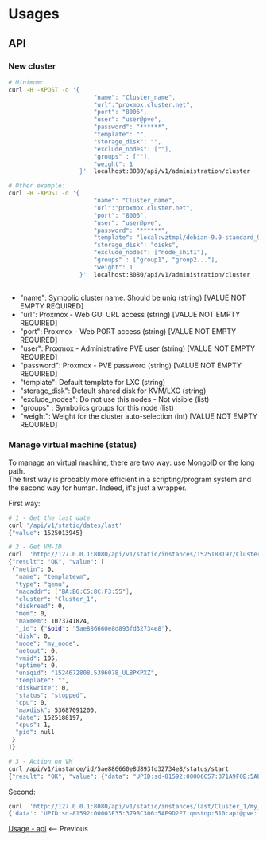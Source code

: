 # Usages

## API

### New cluster
``` bash
# Minimum:
curl -H -XPOST -d '{
                        "name": "Cluster_name",
                        "url":"proxmox.cluster.net",
                        "port": "8006",
                        "user": "user@pve",
                        "password": "******",
                        "template": "",
                        "storage_disk": "",
                        "exclude_nodes": [""],
                        "groups" : [""],
                        "weight": 1 
                    }'  localhost:8080/api/v1/administration/cluster

# Other example:
curl -H -XPOST -d '{
                        "name": "Cluster_name",
                        "url":"proxmox.cluster.net",
                        "port": "8006",
                        "user": "user@pve",
                        "password": "******",
                        "template": "local:vztmpl/debian-9.0-standard_9.0-2_amd64.tar.gz",
                        "storage_disk": "disks",
                        "exclude_nodes": ["node_shit1"],
                        "groups" : ["group1", "group2..."],
                        "weight": 1 
                    }'  localhost:8080/api/v1/administration/cluster
                    
```

* "name": Symbolic cluster name. Should be uniq (string)  [VALUE NOT EMPTY REQUIRED]
* "url":  Proxmox - Web GUI URL access (string)           [VALUE NOT EMPTY REQUIRED] 
* "port": Proxmox - Web PORT access (string)              [VALUE NOT EMPTY REQUIRED]
* "user": Proxmox - Administrative PVE user (string)      [VALUE NOT EMPTY REQUIRED]
* "password": Proxmox - PVE password (string)             [VALUE NOT EMPTY REQUIRED]
* "template": Default template for LXC (string)
* "storage_disk": Default shared disk for KVM/LXC (string)
* "exclude_nodes": Do not use this nodes - Not visible (list) 
* "groups" : Symbolics groups for this node (list)
* "weight": Weight for the cluster auto-selection (int) [VALUE NOT EMPTY REQUIRED]


### Manage virtual machine (status)
To manage an virtual machine, there are two way: use MongoID or the long path.  
The first way is probably more efficient in a scripting/program system and the second way for human.
Indeed, it's just a wrapper.

First way:
```bash
# 1 - Get the last date
curl '/api/v1/static/dates/last' 
{"value": 1525013945}

# 2 - Get VM-ID
curl  'http://127.0.0.1:8080/api/v1/static/instances/1525188197/Cluster_1/my_node/105'  
{"result": "OK", "value": [
 {"netin": 0,
  "name": "templatevm", 
  "type": "qemu", 
  "macaddr": ["BA:B6:C5:8C:F3:55"],
  "cluster": "Cluster_1", 
  "diskread": 0,
  "mem": 0, 
  "maxmem": 1073741824, 
  "_id": {"$oid": "5ae886660e8d893fd32734e8"}, 
  "disk": 0, 
  "node": "my_node",
  "netout": 0,
  "vmid": 105,
  "uptime": 0, 
  "uniqid": "1524672808.5396078_ULBPKPXZ",
  "template": "", 
  "diskwrite": 0, 
  "status": "stopped", 
  "cpu": 0, 
  "maxdisk": 53687091200,
  "date": 1525188197, 
  "cpus": 1, 
  "pid": null
 }
]}

# 3 - Action on VM
curl /api/v1/instance/id/5ae886660e8d893fd32734e8/status/start
{"result": "OK", "value": {"data": "UPID:sd-81592:00006C57:371A9F0B:5AE8884D:qmstart:105:api@pve:"}}%  
```

Second:
```bash
curl  'http://127.0.0.1:8080/api/v1/static/instances/last/Cluster_1/my_node/510/stop' 
{'data': 'UPID:sd-81592:00003E35:379BC306:5AE9D2E7:qmstop:510:api@pve:'}%
```


[Usage - api](07-api.md) <-- Previous
